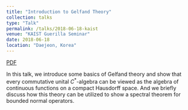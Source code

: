 ```yaml
---
title: "Introduction to Gelfand Theory"
collection: talks
type: "Talk"
permalink: /talks/2018-06-18-kaist
venue: "KAIST Guerilla Seminar"
date: 2018-06-18
location: "Daejeon, Korea"
---
```


[PDF](http://jk-jeon.github.io/files/2018-06-gelfand.pdf)

In this talk, we introduce some basics of Gelfand theory and show that every commutative unital $C^{*}$-algebra can be viewed as the algebra of continuous functions on a compact Hausdorff space. And we briefly discuss how this theory can be utilized to show a spectral theorem for bounded normal operators.